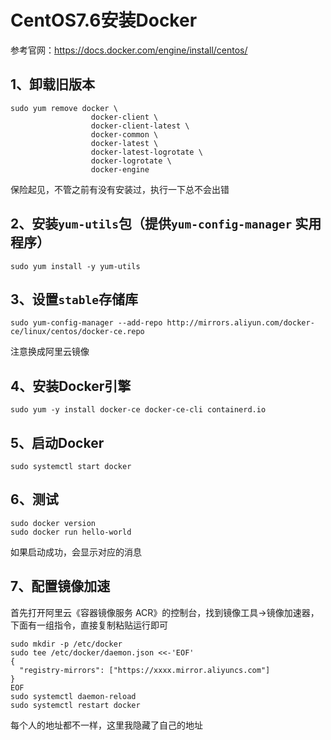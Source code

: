 # CentOS7.6安装Docker

参考官网：https://docs.docker.com/engine/install/centos/

## 1、卸载旧版本

```
sudo yum remove docker \
                  docker-client \
                  docker-client-latest \
                  docker-common \
                  docker-latest \
                  docker-latest-logrotate \
                  docker-logrotate \
                  docker-engine
```

保险起见，不管之前有没有安装过，执行一下总不会出错

## 2、安装`yum-utils`包（提供`yum-config-manager` 实用程序）

```
sudo yum install -y yum-utils
```

## 3、设置`stable`存储库

```
sudo yum-config-manager --add-repo http://mirrors.aliyun.com/docker-ce/linux/centos/docker-ce.repo
```

注意换成阿里云镜像

## 4、安装Docker引擎

```
sudo yum -y install docker-ce docker-ce-cli containerd.io
```

## 5、启动Docker

```
sudo systemctl start docker
```

## 6、测试

```
sudo docker version
sudo docker run hello-world
```

如果启动成功，会显示对应的消息

## 7、配置镜像加速

首先打开阿里云《容器镜像服务 ACR》的控制台，找到镜像工具->镜像加速器，下面有一组指令，直接复制粘贴运行即可

```
sudo mkdir -p /etc/docker
sudo tee /etc/docker/daemon.json <<-'EOF'
{
  "registry-mirrors": ["https://xxxx.mirror.aliyuncs.com"]
}
EOF
sudo systemctl daemon-reload
sudo systemctl restart docker
```

每个人的地址都不一样，这里我隐藏了自己的地址